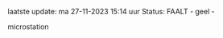 laatste update: 
ma 27-11-2023 15:14   uur 
Status: FAALT - geel - 
<div class="service Y">microstation</div>